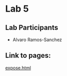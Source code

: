 # Lab 5

## Lab Participants 
+ Alvaro Ramos-Sanchez

## Link to pages: 

[expose.html](https://alvaroramos44.github.io/Lab5_Starter_Fork/)